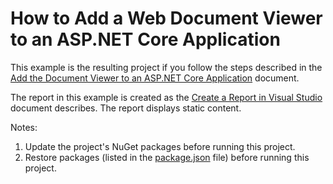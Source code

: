 # How to Add a Web Document Viewer to an ASP.NET Core Application

This example is the resulting project if you follow the steps described in the [Add the Document Viewer to an ASP.NET Core Application](http://docs.devexpress.devx/XtraReports/400043/create-end-user-reporting-applications/web-reporting/asp-net-core-reporting/document-viewer/quick-start/add-the-document-viewer-to-an-aspnet-core-application) document.

The report in this example is created as the [Create a Report in Visual Studio](docs.devexpress.devx/XtraReports/14989#table-report) document describes. The report displays static content.

Notes:
1. Update the project's NuGet packages before running this project.
2. Restore packages (listed in the [package.json](./CS/Reporting_How-To-Add-WebDocumentViewer-To-AspNetCoreProj/package.json) file) before running this project.
